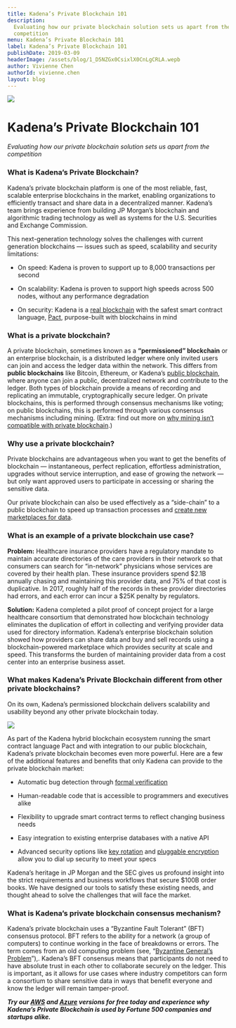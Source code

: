 ```yaml
---
title: Kadena’s Private Blockchain 101
description:
  Evaluating how our private blockchain solution sets us apart from the
  competition
menu: Kadena’s Private Blockchain 101
label: Kadena’s Private Blockchain 101
publishDate: 2019-03-09
headerImage: /assets/blog/1_D5NZGx0CsixlX0CnLgCRLA.wepb
author: Vivienne Chen
authorId: vivienne.chen
layout: blog
---
```


![](/assets/blog/1_D5NZGx0CsixlX0CnLgCRLA.wepb)

# Kadena’s Private Blockchain 101

_Evaluating how our private blockchain solution sets us apart from the
competition_

### What is Kadena’s Private Blockchain?

Kadena’s private blockchain platform is one of the most reliable, fast, scalable
enterprise blockchains in the market, enabling organizations to efficiently
transact and share data in a decentralized manner. Kadena’s team brings
experience from building JP Morgan’s blockchain and algorithmic trading
technology as well as systems for the U.S. Securities and Exchange Commission.

This next-generation technology solves the challenges with current generation
blockchains — issues such as speed, scalability and security limitations:

- On speed: Kadena is proven to support up to 8,000 transactions per second

- On scalability: Kadena is proven to support high speeds across 500 nodes,
  without any performance degradation

- On security: Kadena is a
  [real blockchain](https://www.coindesk.com/evolution-kadena-first-real-private-blockchain)
  with the safest smart contract language,
  [Pact](/docs/blogchain/2019/safer-smarter-contracts-with-pact-2019-02-20),
  purpose-built with blockchains in mind

### What is a private blockchain?

A private blockchain, sometimes known as a **“permissioned” blockchain** or an
enterprise blockchain, is a distributed ledger where only invited users can join
and access the ledger data within the network. This differs from **public
blockchains** like Bitcoin, Ethereum, or Kadena’s
[public blockchain](/docs/blogchain/2019/all-about-chainweb-101-and-faqs-2019-02-01),
where anyone can join a public, decentralized network and contribute to the
ledger. Both types of blockchain provide a means of recording and replicating an
immutable, cryptographically secure ledger. On private blockchains, this is
performed through consensus mechanisms like voting; on public blockchains, this
is performed through various consensus mechanisms including mining. (Extra: find
out more on
[why mining isn’t compatible with private blockchain](/docs/blogchain/2019/why-mining-private-blockchains-dont-mix-2019-02-06).)

### Why use a private blockchain?

Private blockchains are advantageous when you want to get the benefits of
blockchain — instantaneous, perfect replication, effortless administration,
upgrades without service interruption, and ease of growing the network — but
only want approved users to participate in accessing or sharing the sensitive
data.

Our private blockchain can also be used effectively as a “side-chain” to a
public blockchain to speed up transaction processes and
[create new marketplaces for data](/docs/blogchain/2018/blockchain-future-smart-contract-sharing-economy-2018-12-17).

### What is an example of a private blockchain use case?

**Problem:** Healthcare insurance providers have a regulatory mandate to
maintain accurate directories of the care providers in their network so that
consumers can search for “in-network” physicians whose services are covered by
their health plan. These insurance providers spend $2.1B annually chasing and
maintaining this provider data, and 75% of that cost is duplicative. In 2017,
roughly half of the records in these provider directories had errors, and each
error can incur a $25K penalty by regulators.

**Solution:** Kadena completed a pilot proof of concept project for a large
healthcare consortium that demonstrated how blockchain technology eliminates the
duplication of effort in collecting and verifying provider data used for
directory information. Kadena’s enterprise blockchain solution showed how
providers can share data and buy and sell records using a blockchain-powered
marketplace which provides security at scale and speed. This transforms the
burden of maintaining provider data from a cost center into an enterprise
business asset.

### What makes Kadena’s Private Blockchain different from other private blockchains?

On its own, Kadena’s permissioned blockchain delivers scalability and usability
beyond any other private blockchain today.

![](/assets/blog/0_nJIje7rtJR6UgnIx.png)

As part of the Kadena hybrid blockchain ecosystem running the smart contract
language Pact and with integration to our public blockchain, Kadena’s private
blockchain becomes even more powerful. Here are a few of the additional features
and benefits that only Kadena can provide to the private blockchain market:

- Automatic bug detection through
  [formal verification](/tags/formal%20verification)

- Human-readable code that is accessible to programmers and executives alike

- Flexibility to upgrade smart contract terms to reflect changing business needs

- Easy integration to existing enterprise databases with a native API

- Advanced security options like
  [key rotation](https://pact-language.readthedocs.io/en/latest/pact-functions.html#define-keyset)
  and
  [pluggable encryption](https://pact-language.readthedocs.io/en/latest/pact-reference.html#send)
  allow you to dial up security to meet your specs

Kadena’s heritage in JP Morgan and the SEC gives us profound insight into the
strict requirements and business workflows that secure $100B order books. We
have designed our tools to satisfy these existing needs, and thought ahead to
solve the challenges that will face the market.

### What is Kadena’s private blockchain consensus mechanism?

Kadena’s private blockchain uses a “Byzantine Fault Tolerant” (BFT) consensus
protocol. BFT refers to the ability for a network (a group of computers) to
continue working in the face of breakdowns or errors. The term comes from an old
computing problem (see,
“[Byzantine General’s Problem](https://people.eecs.berkeley.edu/~luca/cs174/byzantine.pdf)”),.
Kadena’s BFT consensus means that participants do not need to have absolute
trust in each other to collaborate securely on the ledger. This is important, as
it allows for use cases where industry competitors can form a consortium to
share sensitive data in ways that benefit everyone and know the ledger will
remain tamper-proof.

**_Try our [AWS](http://kadena.io/aws) and [Azure](http://kadena.io/azure)
versions for free today and experience why Kadena’s Private Blockchain is used
by Fortune 500 companies and startups alike._**
